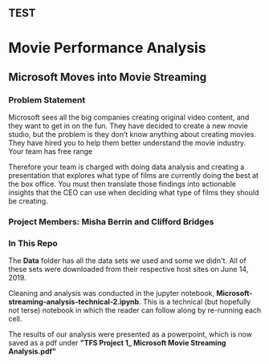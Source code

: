 ## TEST
# Movie Performance Analysis
## Microsoft Moves into Movie Streaming


### Problem Statement

Microsoft sees all the big companies creating original video content, and they want to get in on the fun. They have decided to create a new movie studio, but the problem is they don’t know anything about creating movies. They have hired you to help them better understand the movie industry. Your team has free range

Therefore your team is charged with doing data analysis and creating a presentation that explores what type of films are currently doing the best at the box office. You must then translate those findings into actionable insights that the CEO can use when deciding what type of films they should be creating.

### Project Members: Misha Berrin and Clifford Bridges

### In This Repo

The **Data** folder has all the data sets we used and some we didn't.
All of these sets were downloaded from their respective host sites on June 14, 2019.

Cleaning and analysis was conducted in the jupyter notebook, **Microsoft-streaming-analysis-technical-2.ipynb**.
This is a technical (but hopefully not terse) notebook in which the reader can follow along by re-running each cell.

The results of our analysis were presented as a powerpoint, which is now saved as a pdf under **"TFS Project 1_ Microsoft Movie Streaming Analysis.pdf"**
